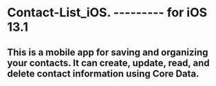 # Contact-List_iOS.     ---------   for iOS 13.1
## This is a mobile app for saving and organizing your contacts. It can create, update, read, and delete contact information using Core Data.
